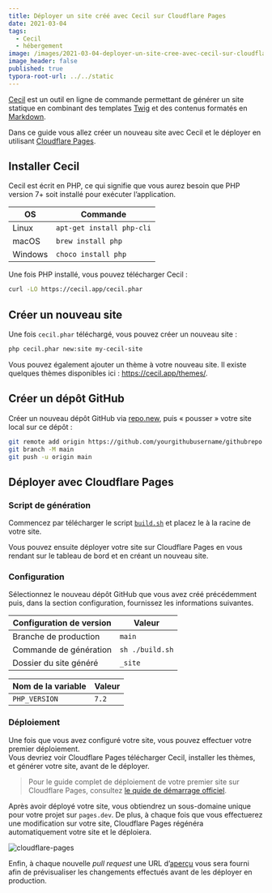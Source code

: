```yaml
---
title: Déployer un site créé avec Cecil sur Cloudflare Pages
date: 2021-03-04
tags:
  - Cecil
  - hébergement
image: /images/2021-03-04-deployer-un-site-cree-avec-cecil-sur-cloudflare-pages/twitter-shared-link-18.png
image_header: false
published: true
typora-root-url: ../../static
---
```


[Cecil](https://cecil.app/) est un outil en ligne de commande permettant de générer un site statique en combinant des templates [Twig](https://twig.symfony.com) et des contenus formatés en [Markdown](https://daringfireball.net/projects/markdown/).

Dans ce guide vous allez créer un nouveau site avec Cecil et le déployer en utilisant [Cloudflare Pages](https://pages.cloudflare.com).
<!-- break -->

## Installer Cecil

Cecil est écrit en PHP, ce qui signifie que vous aurez besoin que PHP version 7+ soit installé pour exécuter l’application.

| OS      | Commande                  |
| ------- | ------------------------- |
| Linux   | `apt-get install php-cli` |
| macOS   | `brew install php`        |
| Windows | `choco install php`       |

Une fois PHP installé, vous pouvez télécharger Cecil :

```bash
curl -LO https://cecil.app/cecil.phar
```

## Créer un nouveau site

Une fois `cecil.phar` téléchargé, vous pouvez créer un nouveau site :

```bash
php cecil.phar new:site my-cecil-site
```

Vous pouvez également ajouter un thème à votre nouveau site. Il existe quelques thèmes disponibles ici : https://cecil.app/themes/.

## Créer un dépôt GitHub

Créer un nouveau dépôt GitHub via [repo.new](https://repo.new), puis « pousser » votre site local sur ce dépôt :

```bash
git remote add origin https://github.com/yourgithubusername/githubrepo
git branch -M main
git push -u origin main
```

## Déployer avec Cloudflare Pages

### Script de génération

Commencez par télécharger le script [`build.sh`](https://gist.githubusercontent.com/Narno/6b2aa9e6b25581c96435e9296efe0c0e/raw/build.sh) et placez le à la racine de votre site.

Vous pouvez ensuite déployer votre site sur Cloudflare Pages en vous rendant sur le tableau de bord et en créant un nouveau site.

### Configuration

Sélectionnez le nouveau dépôt GitHub que vous avez créé précédemment puis, dans la section configuration, fournissez les informations suivantes.

| Configuration de version | Valeur |
| ----------------------- | ------- |
| Branche de production   | `main`  |
| Commande de génération  | `sh ./build.sh` |
| Dossier du site généré | `_site` |

| Nom de la variable | Valeur |
| ------------------ | ------ |
| `PHP_VERSION`      | `7.2`  |

### Déploiement

Une fois que vous avez configuré votre site, vous pouvez effectuer votre premier déploiement.  
Vous devriez voir Cloudflare Pages télécharger Cecil, installer les thèmes, et générer votre site, avant de le déployer.

> Pour le guide complet de déploiement de votre premier site sur Cloudflare Pages, consultez [le quide de démarrage officiel](https://developers.cloudflare.com/pages/getting-started).

Après avoir déployé votre site, vous obtiendrez un sous-domaine unique pour votre projet sur `pages.dev`. De plus, à chaque fois que vous effectuerez une modification sur votre site, Cloudflare Pages régénéra automatiquement votre site et le déploiera.

![cloudflare-pages](/images/2021-03-04-deployer-un-site-cree-avec-cecil-sur-cloudflare-pages/cloudflare-pages.png)

Enfin, à chaque nouvelle *pull request* une URL d’[aperçu](https://developers.cloudflare.com/pages/platform/preview-deployments) vous sera fourni afin de prévisualiser les changements effectués avant de les déployer en production.
